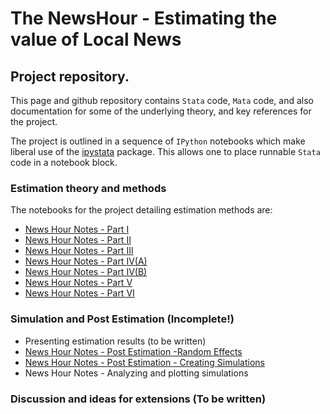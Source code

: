 # The NewsHour - Estimating the value of Local News

## Project repository. 

This page and github repository contains `Stata` code, `Mata` code, and also documentation for some of the underlying theory, and
key references for the project. 

The project is outlined in a sequence of `IPython` notebooks which make liberal use of the [ipystata](https://github.com/TiesdeKok/ipystata)
package. This allows one to place runnable `Stata` code in a notebook block. 

### Estimation theory and methods

The notebooks for the project detailing estimation methods are:

* [News Hour Notes - Part I](http://nbviewer.jupyter.org/github/mbaker21231/NewsHour/blob/master/NewsHourNotes%20-%20Part%20I.ipynb)
* [News Hour Notes - Part II](http://nbviewer.jupyter.org/github/mbaker21231/NewsHour/blob/master/NewsHourNotes%20-%20Part%20II.ipynb)
* [News Hour Notes - Part III](http://nbviewer.jupyter.org/github/mbaker21231/NewsHour/blob/master/NewsHourNotes%20-%20Part%20III.ipynb)
* [News Hour Notes - Part IV(A)](http://nbviewer.jupyter.org/github/mbaker21231/NewsHour/blob/master/NewsHourNotes%20-%20Part%20IV%28A%29.ipynb)
* [News Hour Notes - Part IV(B)](http://nbviewer.jupyter.org/github/mbaker21231/NewsHour/blob/master/NewsHourNotes%20-%20Part%20IV%28B%29.ipynb)
* [News Hour Notes - Part V](http://nbviewer.jupyter.org/github/mbaker21231/NewsHour/blob/master/NewsHourNotes%20-%20Part%20V.ipynb)
* [News Hour Notes - Part VI](http://nbviewer.jupyter.org/github/mbaker21231/NewsHour/blob/master/NewsHourNotes%20-%20Part%20VI.ipynb)

### Simulation and Post Estimation (Incomplete!)

* Presenting estimation results (to be written)
* [News Hour Notes - Post Estimation -Random Effects](http://nbviewer.jupyter.org/github/mbaker21231/NewsHour/blob/master/NewsHourNotes%20-%20PostEstimation%20-%20Random%20Effects.ipynb)
* [News Hour Notes - Post Estimation - Creating Simulations](http://nbviewer.jupyter.org/github/mbaker21231/NewsHour/blob/master/NewsHourNotes%20-%20PostEstimation%20-%20Creating%20Simulations.ipynb)
* News Hour Notes - Analyzing and plotting simulations

### Discussion and ideas for extensions (To be written)

